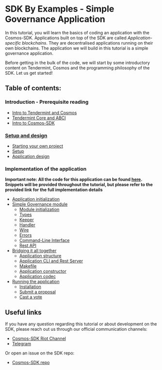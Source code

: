 # SDK By Examples - Simple Governance Application 

In this tutorial, you will learn the basics of coding an application with the Cosmos-SDK. Applications built on top of the SDK are called *Application-specific blockchains*. They are decentralised applications running on their own blockchains. The application we will build in this tutorial is a simple governance application.

Before getting in the bulk of the code, we will start by some introductory content on Tendermint, Cosmos and the programming philosophy of the SDK. Let us get started!

## Table of contents:

### Introduction - Prerequisite reading

- [Intro to Tendermint and Cosmos](/introduction/tendermint-cosmos.md)
- [Tendermint Core and ABCI](/introduction/tendermint.md)
- [Intro to Cosmos-SDK](/sdk/overview.md)


### [Setup and design](setup-and-design.md)

- [Starting your own project](setup-and-design.md#get-started)
- [Setup](setup-and-design.md#setup)
- [Application design](setup-and-design.md#application-design)

### Implementation of the application

**Important note: All the code for this application can be found [here](https://github.com/cosmos/cosmos-sdk/tree/fedekunze/module_tutorial/examples/simpleGov). Snippets will be provided throughout the tutorial, but please refer to the provided link for the full implementation details**

- [Application initialization](app-init.md)
- [Simple Governance module](simple-gov-module.md)
    + [Module initialization](simple-gov-module.md#module-initialization)
    + [Types](simple-gov-module.md#types)
    + [Keeper](simple-gov-module.md#keeper)
    + [Handler](simple-gov-module.md#handler)
    + [Wire](simple-gov-module.md#codec)
    + [Errors](simple-gov-module.md#errors)
    + [Command-Line Interface](simple-gov-module.md#command-line-interface)
    + [Rest API](simple-gov-module.md#rest-api)
- [Bridging it all together](bridging-it-all.md)
    + [Application structure](bridging-it-all.md#application-structure)
    + [Application CLI and Rest Server](bridging-it-all.md#cli-and-rest-server)
    + [Makefile](bridging-it-all.md#makefile)
    + [Application constructor](bridging-it-all.md#application-constructor)
    + [Application codec](bridging-it-all.md#application-codec)
- [Running the application](running-the-application.md)
    + [Installation](running-the-application.md#installation)
    + [Submit a proposal](running-the-application.md#submit-a-proposal)
    + [Cast a vote](running-the-application.md#cast-a-vote)

## Useful links

If you have any question regarding this tutorial or about development on the SDK, please reach out us through our official communication channels:

- [Cosmos-SDK Riot Channel](https://riot.im/app/#/room/#cosmos-sdk:matrix.org)
- [Telegram](https://t.me/cosmosproject)

Or open an issue on the SDK repo:

- [Cosmos-SDK repo](https://github.com/cosmos/cosmos-sdk/)
